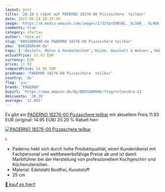 ```yaml
---
layout: post
title: '20.20 % rabat auf PADERNO 18276-00 Pizzaschere  teilbar'
date: 2021-06-24 20:35:39
image: 'https://m.media-amazon.com/images/I/31YprD9BvBL._SL500_._SL400_.jpg'
comments: true
category: ofertas
author: 'tole.es'
slug: 'B001DDR6AK-de PADERNO 18276-00 Pizzaschere teilbar'
sku: 'B001DDR6AK-de'
tags: [ 'Basteln, Malen & Handarbeiten','Küche, Haushalt & Wohnen','Nähen & Stoffe','Nähzubehör','Reißverschlüsse','paderno', ]
actualPrice: 11.93 EUR
currency: EUR
price: 11.93
comparePrice: 14.95 EUR
prodname: 'PADERNO 18276-00 Pizzaschere  teilbar'
country: 'de'
flag: '🇩🇪'
brand: 'PADERNO'
buyurl: 'https://www.amazon.de/dp/B001DDR6AK/?tag=tolees0ca-21'
descuento: '20.20'
average: '12.065'
---
```


Es gibt ein [PADERNO 18276-00 Pizzaschere  teilbar](https://www.amazon.de/dp/B001DDR6AK/?tag=tolees0ca-21) mit aktuellem Preis 11.93 EUR (original: 14.95 EUR) 20.20 % Rabatt hier:

[![PADERNO 18276-00 Pizzaschere  teilbar](https://m.media-amazon.com/images/I/31YprD9BvBL._SL500_._SL400_.jpg)](https://www.amazon.de/dp/B001DDR6AK/?tag=tolees0ca-21)

ℹ️:

- Paderno hebt sich durch hohe Produktqualität, einen Kundendienst mit Fachpersonal und wettbewerbsfähige Preise ab und ist damit Marktführer bei der Herstellung von professionellem Kochgeschirr und Küchenutensilien.
- Material: Edelstahl Rostfrei, Kunststoff
- 25 cm

[🛒 kauf es hier!!](https://www.amazon.de/dp/B001DDR6AK/?tag=tolees0ca-21)
